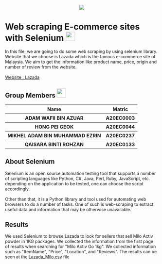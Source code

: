 <p align="center">
  <img src="https://user-images.githubusercontent.com/120556342/213472469-8d7564ad-2111-4c7d-93f2-daab966e322e.png"/>
</p>
<h1>
  Web scraping E-commerce sites with Selenium
  <img width=30px; height=30px src='https://user-images.githubusercontent.com/120556342/213840786-a564d96a-9798-4a3a-902b-ed90f1e9cef1.png'/>

  <br>
</h1>
In this file, we are going to do some web scraping by using selenium library. Website that we choose is Lazada which is the famous e-commerce site of Malaysia. We aim to get the information like product name, price, origin and number of review from the website.<br><br>
<a href="https://www.lazada.com.my/">Website : Lazada</a><br>
<h2> Group Members <img width=30px; height=30px src="https://user-images.githubusercontent.com/120556342/215398734-609ba04a-88e5-44b5-9eaa-239ac8edd091.png"></h2>
<table>
  <tr>
    <th>Name</th>
    <th>Matric</th>
  </tr>
  <tr>
    <th>ADAM WAFII BIN AZUAR</th>
    <th>A20EC0003</th>
  </tr>
  <tr>
    <th>HONG PEI GEOK</th>
    <th>A20EC0044</th>
  </tr>
    <tr>
    <th>MIKHEL ADAM BIN MUHAMMAD EZRIN</th>
    <th>A20EC0237</th>
  </tr>
    <tr>
    <th>QAISARA BINTI ROHZAN</th>
    <th>A20EC0133</th>
  </tr>
</table>
<h2>
  About Selenium
  <br>
</h2>
Selenium is an open source automation testing tool that supports a number of scripting languages like Python, C#, Java, Perl, Ruby, JavaScript, etc. depending on the application to be tested, one can choose the script accordingly.<br><br>
Other than that, it is a Python library and tool used for automating web browsers to do a number of tasks. One of such is web-scraping to extract useful data and information that may be otherwise unavailable.

<h2>
  Results
  <br>
</h2>

We used Selenium to browse Lazada to look for sellers that sell Milo Activ powder in 1KG packages. We collected the information from the first page of results when searching for "Milo Activ Go 1kg". We collected information such as "ItemName", "Price", "Location", and "Reviews". The results can be seen at the [Lazada_Milo.csv](https://github.com/drshahizan/python-web/blob/main/selenium/AdMiPeQa/Lazada_Milo.csv) file
